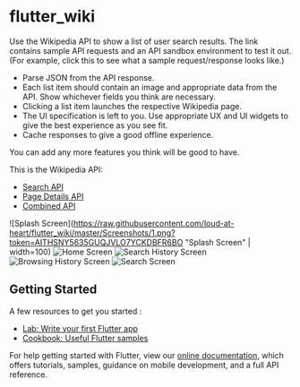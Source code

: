 # flutter_wiki

Use the Wikipedia API  to show a list of user search results. The link contains sample API requests and an API sandbox environment to test it out. (For example, click this to see what a sample request/response looks like.)

- Parse JSON from the API response.
- Each list item should contain an image and appropriate data from the API. Show whichever fields you think are necessary.
- Clicking a list item launches the respective Wikipedia page.
- The UI specification is left to you. Use appropriate UX and UI widgets to give the best experience as you see fit.
- Cache responses to give a good offline experience.

You can add any more features you think will be good to have.

This is the Wikipedia API:
- [Search API](https://en.wikipedia.org/w/api.php?action=query&format=json&prop=pageimages%7Cpageterms&generator=prefixsearch&redirects=1&formatversion=2&piprop=thumbnail&pithumbsize=50&pilimit=10&wbptterms=description&gpslimit=10&gpssearch=albert&gpsoffset=0)
- [Page Details API](https://en.wikipedia.org/w/api.php?action=query&prop=info&inprop=url&format=json&pageids=717)
- [Combined API](https://en.wikipedia.org//w/api.php?action=query&format=json&prop=extracts%7Cpageimages%7Cpageterms%7Cinfo&inprop=url&generator=prefixsearch&formatversion=2&piprop=thumbnail&pithumbsize=50&wbptterms=description&exsentences=5&exintro=1&explaintext=1&gpslimit=50&gpssearch=india)

![Splash Screen](https://raw.githubusercontent.com/loud-at-heart/flutter_wiki/master/Screenshots/1.png?token=AITHSNY5635GUQJVLO7YCKDBFR6BO "Splash Screen" | width=100)
![Home Screen](https://raw.githubusercontent.com/loud-at-heart/flutter_wiki/master/Screenshots/2.png?token=AITHSN35WS6BU6KQZN73HMTBFR6JA "Home Screen")
![Search History Screen](https://raw.githubusercontent.com/loud-at-heart/flutter_wiki/master/Screenshots/3.png?token=AITHSN4PF4JPZPDVL3NE2N3BFR6MI "Search History Screen")
![Browsing History Screen](https://raw.githubusercontent.com/loud-at-heart/flutter_wiki/master/Screenshots/4.png?token=AITHSNYF5K4GUBE3LE7NBO3BFR6PC "Browsing History Screen")
![Search Screen](https://raw.githubusercontent.com/loud-at-heart/flutter_wiki/master/Screenshots/5.png?token=AITHSN22YOSVOTXREVBW3GDBFR6QW "Search Screen")


## Getting Started

A few resources to get you started :

- [Lab: Write your first Flutter app](https://flutter.dev/docs/get-started/codelab)
- [Cookbook: Useful Flutter samples](https://flutter.dev/docs/cookbook)

For help getting started with Flutter, view our
[online documentation](https://flutter.dev/docs), which offers tutorials,
samples, guidance on mobile development, and a full API reference.
